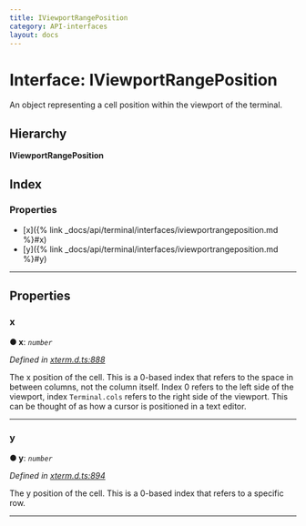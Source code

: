 ```yaml
---
title: IViewportRangePosition
category: API-interfaces
layout: docs
---
```



# Interface: IViewportRangePosition

An object representing a cell position within the viewport of the terminal.

## Hierarchy

**IViewportRangePosition**

## Index

### Properties

* [x]({% link _docs/api/terminal/interfaces/iviewportrangeposition.md %}#x)
* [y]({% link _docs/api/terminal/interfaces/iviewportrangeposition.md %}#y)

---

## Properties

<a id="x"></a>

###  x

**● x**: *`number`*

*Defined in [xterm.d.ts:888](https://github.com/xtermjs/xterm.js/blob/4.2.0/typings/xterm.d.ts#L888)*

The x position of the cell. This is a 0-based index that refers to the space in between columns, not the column itself. Index 0 refers to the left side of the viewport, index `Terminal.cols` refers to the right side of the viewport. This can be thought of as how a cursor is positioned in a text editor.

___
<a id="y"></a>

###  y

**● y**: *`number`*

*Defined in [xterm.d.ts:894](https://github.com/xtermjs/xterm.js/blob/4.2.0/typings/xterm.d.ts#L894)*

The y position of the cell. This is a 0-based index that refers to a specific row.

___


